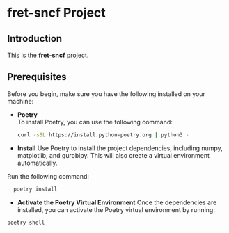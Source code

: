 # **fret-sncf** Project

## **Introduction**

This is the **fret-sncf** project.

## **Prerequisites**

Before you begin, make sure you have the following installed on your machine:

- **Poetry**  
  To install Poetry, you can use the following command:

  ```bash
  curl -sSL https://install.python-poetry.org | python3 -
  ```

- **Install**
  Use Poetry to install the project dependencies, including numpy, matplotlib, and gurobipy.
  This will also create a virtual environment automatically.

Run the following command:

```bash
  poetry install
```

- **Activate the Poetry Virtual Environment**
  Once the dependencies are installed, you can activate the Poetry virtual environment by running:

```bash
poetry shell
```
